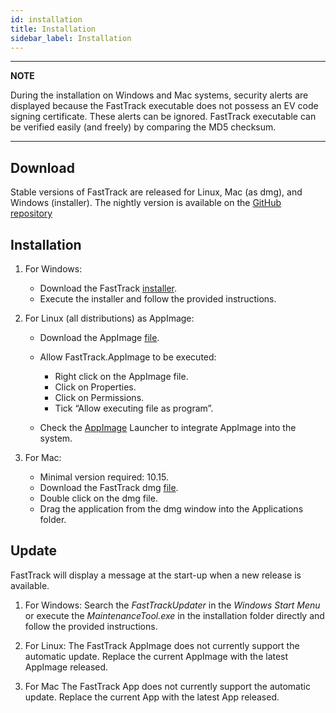 ```yaml
---
id: installation
title: Installation
sidebar_label: Installation
---
```



---
**NOTE**

During the installation on Windows and Mac systems, security alerts are displayed because the FastTrack executable does not possess an EV code signing certificate.  These alerts can be ignored. FastTrack executable can be verified easily (and freely) by comparing the MD5 checksum.

---

## Download
Stable versions of FastTrack are released for Linux, Mac (as dmg), and Windows (installer). The nightly version is available on the [GitHub repository](https://github.com/FastTrackOrg/FastTrack/releases)

## Installation

1.  For Windows:

    -   Download the FastTrack [installer](/download/FastTrackInstaller.exe).
    -   Execute the installer and follow the provided instructions.

2. For Linux (all distributions) as AppImage:

    * Download the AppImage [file](/download/FastTrack.AppImage).
    * Allow FastTrack.AppImage to be executed:

      -   Right click on the AppImage file.
      -   Click on Properties.
      -   Click on Permissions.
      -   Tick “Allow executing file as program”.

    * Check the [AppImage](https://appimage.org/) Launcher to integrate AppImage into the system.
    
3.  For Mac:

    -   Minimal version required: 10.15.
    -   Download the FastTrack dmg [file](/download/FastTrack.dmg).
    -   Double click on the dmg file.
    -   Drag the application from the dmg window into the Applications folder.

## Update
FastTrack will display a message at the start-up when a new release is available.

1. For Windows:
  Search the *FastTrackUpdater* in the *Windows Start Menu* or execute the *MaintenanceTool.exe* in the installation folder directly and follow the provided instructions.

2. For Linux:
  The FastTrack AppImage does not currently support the automatic update. Replace the current AppImage with the latest AppImage released.

3. For Mac
  The FastTrack App does not currently support the automatic update. Replace the current App with the latest App released.
